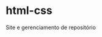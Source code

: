 # html-css
 
Site e gerenciamento de repositório

<a href="https://fabriciomrebeschini.github.io/html-css/exercicios/FirstProject/android.html">